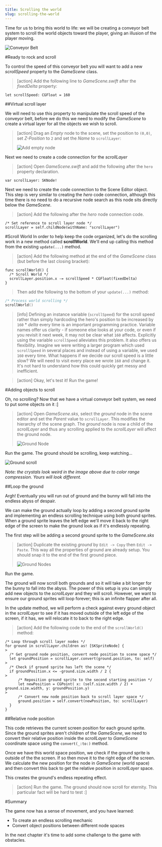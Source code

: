 ```yaml
---
title: Scrolling the world
slug: scrolling-the-world
---
```


Time for us to bring this world to life: we will be creating a conveyor belt system to scroll the world objects toward the player, giving an illusion of the player moving.

![Conveyor Belt](https://media.giphy.com/media/WFkbyRl2Ke1oY/giphy.gif)

#Ready to rock and scroll

To control the speed of this conveyor belt you will want to add a new *scrollSpeed* property to the *GameScene* class.

> [action]
> Add the following line to *GameScene.swift* after the *fixedDelta* property:
>
```
let scrollSpeed: CGFloat = 160
```
>

##Virtual scroll layer

We will need to use this property to manipulate the scroll speed of the conveyor belt, before we do this we need to modify the *GameScene* to create a virtual layer for all the objects we wish to scroll.  

> [action]
> Drag an *Empty* node to the scene, set the position to `(0,0)`, set *Z-Position* to `2` and set the *Name* to `scrollLayer`:
>
> ![Add empty node](../Tutorial-Images/xcode_add_empty_node_scroll.png)
>

Next we need to create a code connection for the *scrollLayer*

> [action]
> Open *GameScene.swift* and add the following after the `hero` property declaration.
>
```
var scrollLayer: SKNode!
```
>

Next we need to create the code connection to the Scene Editor object. This step is very similar to creating the *hero* code connection, although this time there is no need to do a recursive node search as this node sits directly below the *GameScene*.

> [action]
> Add the following after the *hero* node connection code.
>
```
/* Set reference to scroll layer node */
scrollLayer = self.childNode(withName: "scrollLayer")
```
>

#Scroll World
In order to help keep the code organized, let's do the scrolling work in a new method called **scrollWorld**. We'll end up calling this method from the existing `update(...)` method.

> [action]
> Add the following method at the end of the *GameScene* class (but before the last closing bracket):
>
```
func scrollWorld() {
  /* Scroll World */
  scrollLayer.position.x -= scrollSpeed * CGFloat(fixedDelta)
}
```
>
> Then add the following to the bottom of your `update(...)` method:
>
```swift
/* Process world scrolling */
scrollWorld()
```

<!-- -->

> [info]
> Defining an instance variable (`scrollSpeed`) for the scroll speed rather than simply hardcoding the hero's position to be increased by `160` * *delta* every time is an important programming practice.  Variable names offer us clarity - if someone else looks at your code, or even if you revisit it next week, it may not be clear what `160` affects.
> Explicitly using the variable `scrollSpeed` alleviates this problem. It also offers us flexibility. Imagine we were writing a larger program which used `scrollSpeed` in several places and instead of using a variable, we used `160` every time. What happens if we decide our scroll speed is a little slow? We will need to visit every place we wrote `160` and change it. It's not hard to understand how this could quickly get messy and inefficient.

<!-- html comment to break boxes -->

> [action]
Okay, let's test it! Run the game!

#Adding objects to scroll

Oh, no scrolling?  Now that we have a virtual conveyor belt system, we need to put some objects on it :]

> [action]
> Open *GameScene.sks*, select the *ground* node in the scene editor and set the *Parent* value to `scrollLayer`. This modifies the hierarchy of the scene graph.  The *ground* node is now a child of the *scrollLayer* and thus any scrolling applied to the *scrollLayer* will affect the ground node.
>
> ![Ground Node](../Tutorial-Images/xcode_spritekit_add_ground.png)
>

Run the game. The ground should be scrolling, keep watching...

![Ground scroll](../Tutorial-Images/animated_scroll_ground.gif)

*Note: the crystals look weird in the image above due to color range compression. Yours will look different.*

##Loop the ground

Argh! Eventually you will run out of ground and the bunny will fall into the endless abyss of despair.

We can make the ground actually loop by adding a second ground sprite and implementing an endless scrolling technique using both ground sprites. When a ground sprite leaves the left edge we'll move it back to the right edge of the screen to make the ground look as if it's endlessly repeating.

The first step will be adding a second ground sprite to the *GameScene.sks*

> [action]
> Duplicate the existing *ground* by `Edit -> Copy` then `Edit -> Paste`. This way all the properties of ground are already setup.
> You should snap it to the end of the first ground piece.
>
> ![Ground Nodes](../Tutorial-Images/xcode_spritekit_add_more_ground.png)

Run the game.

The ground will now scroll both grounds and so it will take a bit longer for the bunny to fall into the abyss. The power of this setup is you can simply add new objects to the *scrollLayer* and they will scroll. However, we want to ensure our ground sprites will loop forever; this is an infinite flapper after all.

In the update method, we will perform a check against every ground object in the *scrollLayer* to see if it has moved outside of the left edge of the screen, if it has, we will relocate it to back to the right edge.

> [action]
> Add the following code to the end of the `scrollWorld()` method:
>
```
/* Loop through scroll layer nodes */
for ground in scrollLayer.children as! [SKSpriteNode] {
>
  /* Get ground node position, convert node position to scene space */
  let groundPosition = scrollLayer.convert(ground.position, to: self)
>
  /* Check if ground sprite has left the scene */
  if groundPosition.x <= -ground.size.width / 2 {
>
      /* Reposition ground sprite to the second starting position */
      let newPosition = CGPoint( x: (self.size.width / 2) + ground.size.width, y: groundPosition.y)
>
      /* Convert new node position back to scroll layer space */
      ground.position = self.convert(newPosition, to: scrollLayer)
  }
}
```
>

##Relative node position

This code retrieves the current screen position for each ground sprite. Since the ground sprites aren't children of the *GameScene*, we need to convert their relative position inside the *scrollLayer* to *GameScene* coordinate space using the `convert(_:to:)` method.

Once we have this world space position, we check if the ground sprite is outside of the the screen. If so then move it to the right edge of the screen. We calculate the new position for the node in *GameScene* (world space) and then convert this back to get the relative position in *scrollLayer* space.

This creates the ground's endless repeating effect.

> [action]
> Run the game. The ground should now scroll for eternity. This particular fact will be hard to test :]

#Summary

The game now has a sense of movement, and you have learned:

- To create an endless scrolling mechanic
- Convert object positions between different node spaces

In the next chapter it's time to add some challenge to the game with obstacles.
